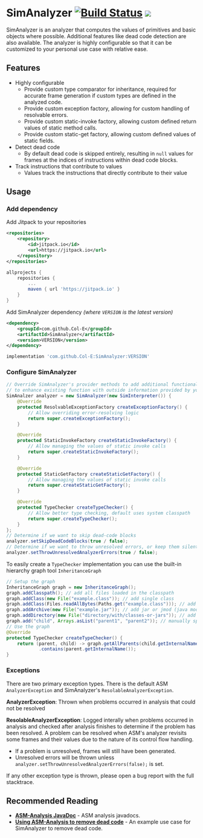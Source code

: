 # SimAnalyzer [![Build Status](https://cloud.drone.io/api/badges/Col-E/SimAnalyzer/status.svg)](https://cloud.drone.io/Col-E/SimAnalyzer) [![](https://jitpack.io/v/Col-E/SimAnalyzer.svg)](https://jitpack.io/#Col-E/SimAnalyzer)

SimAnalyzer is an analyzer that computes the values of primitives and basic objects where possible.
Additional features like dead code detection are also available. 
The analyzer is highly configurable so that it can be customized to your personal use case with relative ease.

## Features

* Highly configurable
    * Provide custom type comparator for inheritance, required for accurate frame generation if custom types are defined in the analyzed code.
    * Provide custom exception factory, allowing for custom handling of resolvable errors.
    * Provide custom static-invoke factory, allowing custom defined return values of static method calls.
    * Provide custom static-get factory, allowing custom defined values of static fields.
* Detect dead code
    * By default dead code is skipped entirely, resulting in `null` values for frames at the indices of instructions within dead code blocks.
* Track instructions that contribute to values
    * Values track the instructions that directly contribute to their value

## Usage

### Add dependency

Add Jitpack to your repositories
```xml
<repositories>
    <repository>
        <id>jitpack.io</id>
        <url>https://jitpack.io</url>
    </repository>
</repositories>
```
```groovy
allprojects {
    repositories {
        ...
        maven { url 'https://jitpack.io' }
    }
}
```
Add SimAnalyzer dependency _(where `VERSION` is the latest version)_
```xml
<dependency>
    <groupId>com.github.Col-E</groupId>
    <artifactId>SimAnalyzer</artifactId>
    <version>VERSION</version>
</dependency>
```
```groovy
implementation 'com.github.Col-E:SimAnalyzer:VERSION'
```

### Configure SimAnalyzer

```java
// Override SimAnalyzer's provider methods to add additional functionality or
// to enhance existing function with outside information provided by you
SimAnalzer analyzer = new SimAnalyzer(new SimInterpreter()) {
    @Override
    protected ResolvableExceptionFactory createExceptionFactory() {
        // Allow overriding error-resolving logic
        return super.createExceptionFactory();
    }

    @Override
    protected StaticInvokeFactory createStaticInvokeFactory() {
        // Allow managing the values of static invoke calls
        return super.createStaticInvokeFactory();
    }

    @Override
    protected StaticGetFactory createStaticGetFactory() {
        // Allow managing the values of static invoke calls
        return super.createStaticGetFactory();
    }

    @Override
    protected TypeChecker createTypeChecker() {
        // Allow better type checking, default uses system classpath
        return super.createTypeChecker();
    }
};
// Determine if we want to skip dead-code blocks
analyzer.setSkipDeadCodeBlocks(true / false);
// Determine if we want to throw unresolved errors, or keep them silent
analyzer.setThrowUnresolvedAnalyzerErrors(true / false);
```

To easily create a `TypeChecker` implementation you can use the built-in hierarchy graph tool `InheritanceGraph`
```java
// Setup the graph
InheritanceGraph graph = new InheritanceGraph();
graph.addClasspath(); // add all files loaded in the classpath
graph.addClass(new File("example.class")); // add single class
graph.addClass(Files.readAllBytes(Paths.get("example.class"))); // add bytecode
graph.addArchive(new File("example.jar")); // add jar or jmod (java module)
graph.addDirectory(new File("directory/with/classes-or-jars")); // add directory (recursive)
graph.add("child", Arrays.asList("parent1", "parent2")); // manually specify child/parent relations
// Use the graph
@Override
protected TypeChecker createTypeChecker() {
	return (parent, child) -> graph.getAllParents(child.getInternalName())
			.contains(parent.getInternalName());
}
```

### Exceptions

There are two primary exception types. There is the default ASM `AnalyzerException` and SimAnalyzer's `ResolableAnalyzerException`.

**AnalyzerException**: Thrown when problems occurred in analysis that could not be resolved

**ResolableAnalyzerException**: Logged interally when problems occurred in analysis and checked after analysis finishes to determine if the problem has been resolved. 
A problem can be resolved when ASM's analyzer revisits some frames and their values due to the nature of its control flow handling. 
 
 * If a problem is unresolved, frames will still have been generated.
 * Unresolved errors will be thrown unless `analyzer.setThrowUnresolvedAnalyzerErrors(false);` is set.
 
If any other exception type is thrown, please open a bug report with the full stacktrace.

## Recommended Reading

* **[ASM-Analysis JavaDoc](https://www.javadoc.io/doc/org.ow2.asm/asm-analysis/latest/index.html)** - ASM analysis javadocs.
* **[Using ASM-Analysis to remove dead code](https://coley.software/using-asm-analysis-to-remove-dead-code/)** - An example use case for SimAnalyzer to remove dead code.